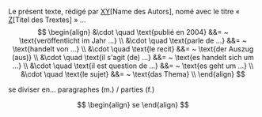 Le présent texte, rédigé par <u>XY</u>[Name des Autors], nomé avec le titre « <u>Z</u>[Titel des Trextes] » …
$$
\begin{align}
&\cdot \quad \text{publié en 2004} &&= ~ \text{veröffentlicht im Jahr …} \\
&\cdot \quad \text{parle de …} &&= ~ \text{handelt von …} \\
&\cdot \quad \text{le recit} &&= ~ \text{der Auszug (aus)} \\
&\cdot \quad \text{il s'agit (de) …} &&= ~ \text{es handelt sich um …} \\
&\cdot \quad \text{il est question de …} &&= ~ \text{es geht um …} \\
&\cdot \quad \text{le sujet} &&= ~ \text{das Thema} \\
\end{align}
$$

se diviser en… paragraphes (m.) / parties (f.)




$$
\begin{align}
se 
\end{align}
$$